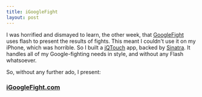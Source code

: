 ```yaml
---
title: iGoogleFight
layout: post
---
```

I was horrified and dismayed to learn, the other week, that [GoogleFight](http://googlefight.com) uses flash to present the results of fights. This meant I couldn't use it on my iPhone, which was horrible. So I built a [jQTouch](http://www.jqtouch.com/) app, backed by [Sinatra](http://www.sinatrarb.com/). It handles all of my Google-fighting needs in style, and without any Flash whatsoever.

So, without any further ado, I present:

### [iGoogleFight.com](http://igooglefight.com)